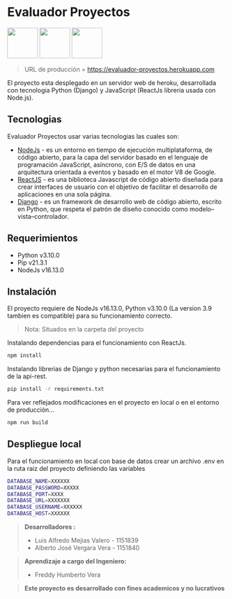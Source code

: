 # Evaluador Proyectos

<a href="https://docs.djangoproject.com/en/3.2/"><img src="https://evaluador-proyectos.herokuapp.com/static/markdown/django.png" width="70" heigth="100"></a>
<a href="https://nodejs.org/es/"><img src="https://evaluador-proyectos.herokuapp.com/static/markdown/nodejs.jpg" width="70" heigth="100"></a>
<a href="https://es.reactjs.org"><img src="https://evaluador-proyectos.herokuapp.com/static/markdown/reactjs.png" width="70" heigth="100"></a>

> URL de producción = https://evaluador-proyectos.herokuapp.com


El proyecto esta desplegado en un servidor web de heroku, desarrollada con tecnologia Python (Django) y JavaScript (ReactJs libreria usada con Node.js).

## Tecnologias

Evaluador Proyectos usar varias tecnologias las cuales son:

- [NodeJs] - es un entorno en tiempo de ejecución multiplataforma, de código abierto, para la capa del servidor basado en el lenguaje de programación JavaScript, asíncrono, con E/S de datos en una arquitectura orientada a eventos y basado en el motor V8 de Google.
- [ReactJS] - es una biblioteca Javascript de código abierto diseñada para crear interfaces de usuario con el objetivo de facilitar el desarrollo de aplicaciones en una sola página.
- [Django] - es un framework de desarrollo web de código abierto, escrito en Python, que respeta el patrón de diseño conocido como modelo–vista–controlador.

## Requerimientos

- Python v3.10.0
- Pip v21.3.1
- NodeJs v16.13.0


## Instalación

El proyecto requiere de NodeJs v16.13.0, Python v3.10.0 (La version 3.9 tambien es compatible) para su funcionamiento correcto.

> Nota: Situados en la carpeta del proyecto

Instalando dependencias para el funcionamiento con ReactJs.
```sh
npm install
```

Instalando librerias de Django y python necesarias para el funcionamiento de la api-rest.
```sh
pip install -r requirements.txt
```
Para ver reflejados modificaciones en el proyecto en local o en el entorno de producción...

```sh
npm run build
```

## Despliegue local

Para el funcionamiento en local con base de datos crear un archivo .env en la ruta raiz del proyecto definiendo las variables


```sh
DATABASE_NAME=XXXXXX
DATABASE_PASSWORD=XXXXX
DATABASE_PORT=XXXX
DATABASE_URL=XXXXXXX
DATABASE_USERNAME=XXXXXX
DATABASE_HOST=XXXXXX
```
> **Desarrolladores :**
> - Luis Alfredo Mejias Valero - 1151839
> - Alberto José Vergara Vera - 1151840

> **Aprendizaje a cargo del Ingeniero:**
> - Freddy Humberto Vera

>**Este proyecto es desarrollado con fines academicos y no lucrativos**

   [NodeJs]: <https://nodejs.org/es/docs/>
   [Django]: <https://docs.djangoproject.com/en/3.2/>
   [ReactJs]: <https://es.reactjs.org/docs/getting-started.html>



